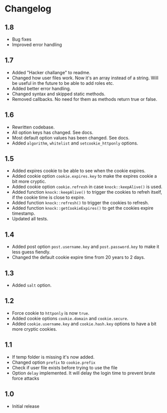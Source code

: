 # Changelog

## 1.8

- Bug fixes
- Improved error handling

## 1.7

- Added "Hacker challange" to readme.
- Changed how user files work. Now it's an array instead of a string. Will be useful in the future to be able to add roles etc.
- Added better error handling.
- Changed syntax and skipped static methods.
- Removed callbacks. No need for them as methods return true or false.

## 1.6

- Rewritten codebase.
- All option keys has changed. See docs.
- Most default option values has been changed. See docs.
- Added `algorithm`, `whitelist` and `setcookie_httponly` options.

## 1.5

- Added expires cookie to be able to see when the cookie expires.
- Added cookie option `cookie.expires.key` to make the expires cookie a bit more cryptic.
- Added cookie option `cookie.refresh` in case `knock::keepAlive()` is used.
- Added function `knock::keepAlive()` to trigger the cookies to refreh itself, if the cookie time is close to expire.
- Added function `knock::refresh()` to trigger the cookies to refresh.
- Added function `knock::getCookieExpires()` to get the cookies expire timestamp.
- Updated all tests.

## 1.4

- Added post option `post.username.key` and `post.password.key` to make it less guess fiendly.
- Changed the default cookie expire time from 20 years to 2 days.

## 1.3

- Added `salt` option.

## 1.2

- Force cookie to `httponly` is now `true`.
- Added cookie options `cookie.domain` and `cookie.secure`.
- Added `cookie.username.key` and `cookie.hash.key` options to have a bit more cryptic cookies.

## 1.1

- If temp folder is missing it's now added.
- Changed option `prefix` to `cookie.prefix`
- Check if user file exists before trying to use the file
- Option `delay` implemented. It will delay the login time to prevent brute force attacks

## 1.0

- Initial release